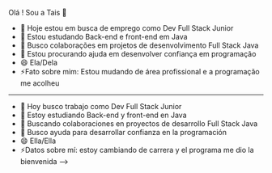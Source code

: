Olá ! Sou a Tais 👋


- 🔭 Hoje estou em busca de emprego como Dev Full Stack Junior
- 🌱 Estou estudando Back-end e front-end em Java 
- 👯 Busco colaborações em projetos de desenvolvimento Full Stack Java
- 🤔 Estou procurando ajuda em desenvolver confiança em programação
- 😄  Ela/Dela 
- ⚡Fato sobre mim: Estou mudando de área profissional e a programação me acolheu
--------------------------------------------------------------------------------------
- 🔭 Hoy busco trabajo como Dev Full Stack Junior
- 🌱 Estoy estudiando Back-end y front-end en Java
- 👯 Buscando colaboraciones en proyectos de desarrollo Full Stack Java
- 🤔 Busco ayuda para desarrollar confianza en la programación
- 😄 Ella/Ella
- ⚡Datos sobre mí: estoy cambiando de carrera y el programa me dio la bienvenida
-->
